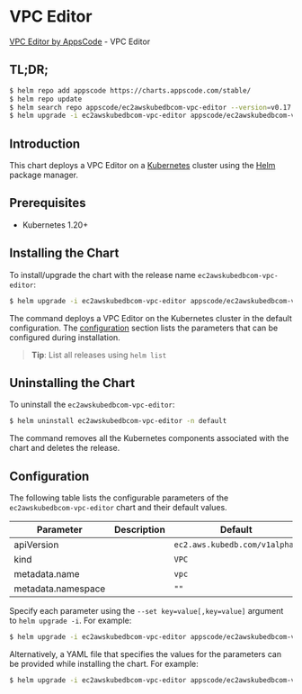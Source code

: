 # VPC Editor

[VPC Editor by AppsCode](https://appscode.com) - VPC Editor

## TL;DR;

```bash
$ helm repo add appscode https://charts.appscode.com/stable/
$ helm repo update
$ helm search repo appscode/ec2awskubedbcom-vpc-editor --version=v0.17.0
$ helm upgrade -i ec2awskubedbcom-vpc-editor appscode/ec2awskubedbcom-vpc-editor -n default --create-namespace --version=v0.17.0
```

## Introduction

This chart deploys a VPC Editor on a [Kubernetes](http://kubernetes.io) cluster using the [Helm](https://helm.sh) package manager.

## Prerequisites

- Kubernetes 1.20+

## Installing the Chart

To install/upgrade the chart with the release name `ec2awskubedbcom-vpc-editor`:

```bash
$ helm upgrade -i ec2awskubedbcom-vpc-editor appscode/ec2awskubedbcom-vpc-editor -n default --create-namespace --version=v0.17.0
```

The command deploys a VPC Editor on the Kubernetes cluster in the default configuration. The [configuration](#configuration) section lists the parameters that can be configured during installation.

> **Tip**: List all releases using `helm list`

## Uninstalling the Chart

To uninstall the `ec2awskubedbcom-vpc-editor`:

```bash
$ helm uninstall ec2awskubedbcom-vpc-editor -n default
```

The command removes all the Kubernetes components associated with the chart and deletes the release.

## Configuration

The following table lists the configurable parameters of the `ec2awskubedbcom-vpc-editor` chart and their default values.

|     Parameter      | Description |                 Default                  |
|--------------------|-------------|------------------------------------------|
| apiVersion         |             | <code>ec2.aws.kubedb.com/v1alpha1</code> |
| kind               |             | <code>VPC</code>                         |
| metadata.name      |             | <code>vpc</code>                         |
| metadata.namespace |             | <code>""</code>                          |


Specify each parameter using the `--set key=value[,key=value]` argument to `helm upgrade -i`. For example:

```bash
$ helm upgrade -i ec2awskubedbcom-vpc-editor appscode/ec2awskubedbcom-vpc-editor -n default --create-namespace --version=v0.17.0 --set apiVersion=ec2.aws.kubedb.com/v1alpha1
```

Alternatively, a YAML file that specifies the values for the parameters can be provided while
installing the chart. For example:

```bash
$ helm upgrade -i ec2awskubedbcom-vpc-editor appscode/ec2awskubedbcom-vpc-editor -n default --create-namespace --version=v0.17.0 --values values.yaml
```
